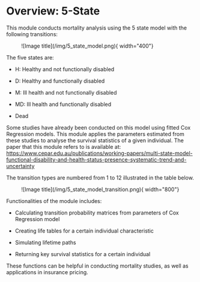# Overview: 5-State

This module conducts mortality analysis using the 5 state model with the following transitions: 

<figure markdown>
  ![Image title](/img/5_state_model.png){ width="400"}
</figure>

The five states are: 

* H: Healthy and not functionally disabled

* D: Healthy and functionally disabled

* M: Ill health and not functionally disabled

* MD: Ill health and functionally disabled

* Dead

Some studies have already been conducted on this model using fitted Cox Regression models. This module
applies the parameters estimated from these studies to analyse the survival statistics of a given
individual. The paper that this module refers to is available at: https://www.cepar.edu.au/publications/working-papers/multi-state-model-functional-disability-and-health-status-presence-systematic-trend-and-uncertainty

The transition types are numbered from 1 to 12 illustrated in the table below.
<figure markdown>
  ![Image title](/img/5_state_model_transition.png){ width="800"}
</figure>

Functionalities of the module includes:

* Calculating transition probability matrices from parameters of Cox Regression model

* Creating life tables for a certain individual characteristic

* Simulating lifetime paths 

* Returning key survival statistics for a certain individual 

These functions can be helpful in conducting mortality studies, as well as applications in 
insurance pricing.